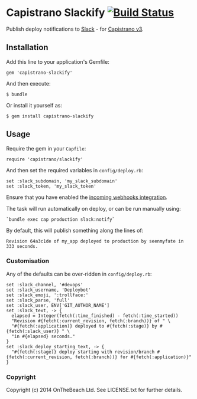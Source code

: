 # Capistrano Slackify [![Build Status](https://travis-ci.org/onthebeach/capistrano-slackify.svg)](https://travis-ci.org/onthebeach/capistrano-slackify)

Publish deploy notifications to [Slack](https://slack.com) - for [Capistrano v3](https://github.com/capistrano/capistrano).

## Installation

Add this line to your application's Gemfile:

    gem 'capistrano-slackify'

And then execute:

    $ bundle

Or install it yourself as:

    $ gem install capistrano-slackify

## Usage

Require the gem in your `Capfile`:

    require 'capistrano/slackify'

And then set the required variables in `config/deploy.rb`:

    set :slack_subdomain, 'my_slack_subdomain'
    set :slack_token, 'my_slack_token'

Ensure that you have enabled the [incoming webhooks integration](https://api.slack.com/).

The task will run automatically on deploy, or can be run manually using:

    `bundle exec cap production slack:notify`

By default, this will publish something along the lines of:

    Revision 64a3c1de of my_app deployed to production by seenmyfate in 333 seconds.

###  Customisation

Any of the defaults can be over-ridden in `config/deploy.rb`:

    set :slack_channel, '#devops'
    set :slack_username, 'Deploybot'
    set :slack_emoji, ':trollface:'
    set :slack_parse, 'full'
    set :slack_user, ENV['GIT_AUTHOR_NAME']
    set :slack_text, -> {
      elapsed = Integer(fetch(:time_finished) - fetch(:time_started))
      "Revision #{fetch(:current_revision, fetch(:branch))} of " \
      "#{fetch(:application)} deployed to #{fetch(:stage)} by #{fetch(:slack_user)} " \
      "in #{elapsed} seconds."
    }
    set :slack_deploy_starting_text, -> {  
      "#{fetch(:stage)} deploy starting with revision/branch #{fetch(:current_revision, fetch(:branch))} for #{fetch(:application)}"
    }

### Copyright

Copyright (c) 2014 OnTheBeach Ltd. See LICENSE.txt for
further details.
